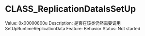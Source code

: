 # CLASS_ReplicationDataIsSetUp

Value: 0x00000800u
Description: 是否在该类仍然需要调用SetUpRuntimeReplicationData
Feature: Behavior
Status: Not started